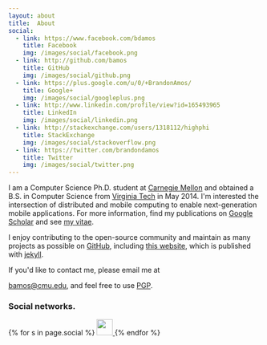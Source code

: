```yaml
---
layout: about
title:  About
social:
  - link: https://www.facebook.com/bdamos
    title: Facebook
    img: /images/social/facebook.png
  - link: http://github.com/bamos
    title: GitHub
    img: /images/social/github.png
  - link: https://plus.google.com/u/0/+BrandonAmos/
    title: Google+
    img: /images/social/googleplus.png
  - link: http://www.linkedin.com/profile/view?id=165493965
    title: LinkedIn
    img: /images/social/linkedin.png
  - link: http://stackexchange.com/users/1318112/highphi
    title: StackExchange
    img: /images/social/stackoverflow.png
  - link: https://twitter.com/brandondamos
    title: Twitter
    img: /images/social/twitter.png
---
```



I am a Computer Science Ph.D. student at [Carnegie Mellon][cmu]
and obtained a B.S. in Computer Science
from [Virginia Tech][vt] in May 2014.
I'm interested the intersection of distributed
and mobile computing to enable next-generation mobile applications.
For more information, find my publications on
[Google Scholar][scholar] and see [my vitae][cv].

I enjoy contributing to the open-source community
and maintain as many projects as possible on
[GitHub][github], including [this website][website],
which is published with [jekyll][jekyll].

If you'd like to contact me, please email me at
<!-- http://obfuscateplease.com/ -->
<a href="&#109;ailt&#111;:b&#97;&#109;o&#115;&#64;&#99;&#109;&#117;&#46;&#101;&#100;&#117;">&#98;a&#109;&#111;&#115;&#64;&#99;&#109;u&#46;&#101;<span style="display:none">pypbq</span>&#100;<span style="display:none">iqwkq</span>&#117;</a>,
and feel free to use [PGP][pgp].

### Social networks.

<div class="footer-widget-container">
{% for s in page.social %}
  <a href="{{ s.link }}" target="_blank" title="{{ s.title }}">
    <img src="{{ s.img }}" width="32" height="32">
  </a>
{% endfor %}
</div>

[cmu]: http://cs.cmu.edu
[vt]: http://www.cs.vt.edu
[scholar]: http://scholar.google.com/citations?user=CZwrwHAAAAAJ
[cv]: /cv
[github]: https://github.com/bamos
[website]: https://github.com/bamos/bamos.github.io
[jekyll]: http://jekyllrb.com
[pgp]: /pgp

